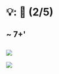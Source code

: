 # 💡: 🏢 (2/5)

~ 7+'
--
[![](https://upload.wikimedia.org/wikipedia/commons/thumb/f/f4/BMW_logo_%28gray%29.svg/512px-BMW_logo_%28gray%29.svg.png)](https://de.m.wikipedia.org/wiki/Datei:BMW_logo_(gray).svg)
--
[![](https://upload.wikimedia.org/wikipedia/commons/thumb/3/37/Neue_Zürcher_Zeitung.svg/1280px-Neue_Zürcher_Zeitung.svg.png)](https://commons.wikimedia.org/wiki/File:Neue_Zürcher_Zeitung.svg#mw-jump-to-license)